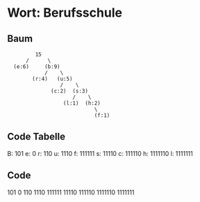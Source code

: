 # Wort: Berufsschule

## Baum

             15
          /      \
      (e:6)     (b:9)
                /    \
            (r:4)   (u:5)
                     /    \
                  (c:2)  (s:3)
                         /    \
                      (l:1)  (h:2)
                                \
                                (f:1)

## Code Tabelle

B: 101
e: 0
r: 110
u: 1110
f: 111111
s: 11110
c: 111110
h: 1111110
l: 1111111


## Code

101 0 110 1110 111111 11110 111110 1111110 1111111
